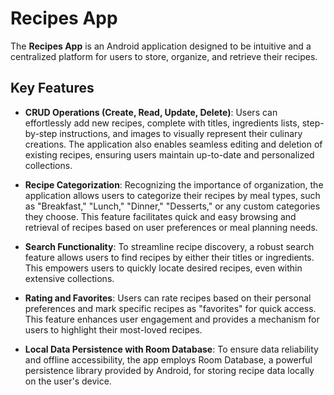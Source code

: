 # Recipes App

The **Recipes App** is an Android application designed to be intuitive and a centralized platform for users to store, organize, and retrieve their recipes.

## Key Features

- **CRUD Operations (Create, Read, Update, Delete)**: Users can effortlessly add new recipes, complete with titles, ingredients lists, step-by-step instructions, and images to visually represent their culinary creations. The application also enables seamless editing and deletion of existing recipes, ensuring users maintain up-to-date and personalized collections.

- **Recipe Categorization**: Recognizing the importance of organization, the application allows users to categorize their recipes by meal types, such as "Breakfast," "Lunch," "Dinner," "Desserts," or any custom categories they choose. This feature facilitates quick and easy browsing and retrieval of recipes based on user preferences or meal planning needs.

- **Search Functionality**: To streamline recipe discovery, a robust search feature allows users to find recipes by either their titles or ingredients. This empowers users to quickly locate desired recipes, even within extensive collections.

- **Rating and Favorites**: Users can rate recipes based on their personal preferences and mark specific recipes as "favorites" for quick access. This feature enhances user engagement and provides a mechanism for users to highlight their most-loved recipes.

- **Local Data Persistence with Room Database**: To ensure data reliability and offline accessibility, the app employs Room Database, a powerful persistence library provided by Android, for storing recipe data locally on the user's device.

